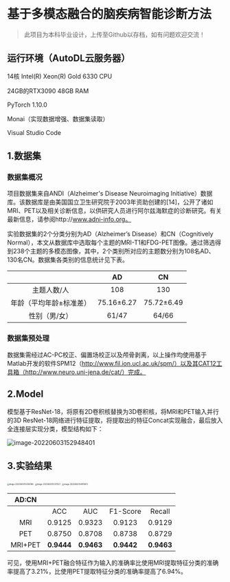 # 基于多模态融合的脑疾病智能诊断方法
> 此项目为本科毕业设计，上传至Github以存档，如有问题欢迎交流！

## 运行环境（AutoDL云服务器）

14核 Intel(R) Xeon(R) Gold 6330 CPU

24GB的RTX3090 48GB RAM

PyTorch 1.10.0

Monai（实现数据增强、数据集读取）

Visual Studio Code

## 1.数据集

### 数据集概况

项目数据集来自ANDI（Alzheimer's Disease Neuroimaging Initiative）数据库。该数据库是由美国国立卫生研究院于2003年资助创建的[14]，公开了诸如MRI、PET以及相关诊断信息，以供研究人员进行阿尔兹海默症的诊断研究。有关最新信息，请参阅http://www.adni-info.org。

实验数据集的2个分类分别为AD（Alzheimer’s Disease）和CN（Cognitively Normal），本文从数据库中选取每个主题的MRI-T1和FDG-PET图像。通过筛选得到238个主题的多模态图像，其中，2个类别所对应的主题数分别为108名AD、130名CN。数据集各类别的信息统计见下表。

|                         |     AD     |     CN     |
| :---------------------: | :--------: | :--------: |
|       主题人数/人       |    108     |    130     |
| 年龄（平均年龄±标准差） | 75.16±6.27 | 75.72±6.49 |
|      性别（男/女）      |   61/47    |   64/66    |

### 数据集预处理

数据集需经过AC-PC校正、偏置场校正以及颅骨剥离，以上操作均使用基于Matlab开发的软件SPM12（http://www.fil.ion.ucl.ac.uk/spm/）以及其CAT12工具箱（http://www.neuro.uni-jena.de/cat/）完成。

## 2.Model

模型基于ResNet-18，将原有2D卷积核替换为3D卷积核，将MRI和PET输入并行的3D ResNet-18网络进行特征提取，将提取出的特征Concat实现融合，最后放入全连接层实现分类，模型结构如下：

![image-20220603152948401](/Library/毕业设计/论文/Alzheimer-master/statistics/model.png)

## 3.实验结果

<img src="/Library/毕业设计/论文/Alzheimer-master/statistics/Accuracy.png" alt="image-20220603153058188" style="zoom:30%;" />

<img src="/Library/毕业设计/论文/Alzheimer-master/statistics/Loss.png" alt="image-20220603153131521" style="zoom:30%;" />

<img src="/Library/毕业设计/论文/Alzheimer-master/statistics/ROC_AUC_Curve.png" alt="image-20220603154919072" style="zoom:30%;" />

|  AD:CN  |            |            |            |            |
| :-----: | :--------: | :--------: | :--------: | :--------: |
|         |    ACC     |    AUC     |  F1-Score  |   Recall   |
|   MRI   |   0.9125   |   0.9323   |   0.9123   |   0.9129   |
|   PET   |   0.8750   |   0.8708   |   0.8738   |   0.8729   |
| MRI+PET | **0.9444** | **0.9463** | **0.9442** | **0.9463** |

可见，使用MRI+PET融合特征作为输入的准确率比使用MRI提取特征分类的准确率提高了3.21%，比使用PET提取特征分类的准确率提高了6.94%。